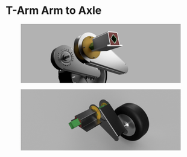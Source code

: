 # T-Arm Arm to Axle



<figure><img src="../../../../.gitbook/assets/210-000 Assembly Bottom Alternate v7.png" alt=""><figcaption></figcaption></figure>

<figure><img src="../../../../.gitbook/assets/210-000 Assembly Bottom Alternate v15.png" alt=""><figcaption></figcaption></figure>
